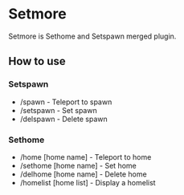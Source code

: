 # Setmore
Setmore is Sethome and Setspawn merged plugin.
## How to use
### Setspawn
- /spawn - Teleport to spawn
- /setspawn - Set spawn
- /delspawn - Delete spawn
### Sethome
- /home [home name] - Teleport to home
- /sethome [home name] - Set home
- /delhome [home name] - Delete home
- /homelist [home list] - Display a homelist